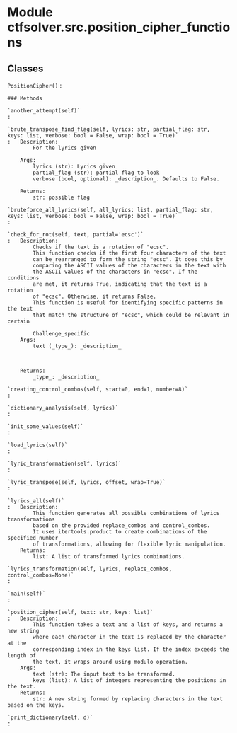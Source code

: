 Module ctfsolver.src.position_cipher_functions
==============================================

Classes
-------

`PositionCipher()`
:   

    ### Methods

    `another_attempt(self)`
    :

    `brute_transpose_find_flag(self, lyrics: str, partial_flag: str, keys: list, verbose: bool = False, wrap: bool = True)`
    :   Description:
            For the lyrics given
        
        Args:
            lyrics (str): Lyrics given
            partial_flag (str): partial flag to look
            verbose (bool, optional): _description_. Defaults to False.
        
        Returns:
            str: possible flag

    `bruteforce_all_lyrics(self, all_lyrics: list, partial_flag: str, keys: list, verbose: bool = False, wrap: bool = True)`
    :

    `check_for_rot(self, text, partial='ecsc')`
    :   Description:
            Checks if the text is a rotation of "ecsc".
            This function checks if the first four characters of the text
            can be rearranged to form the string "ecsc". It does this by
            comparing the ASCII values of the characters in the text with
            the ASCII values of the characters in "ecsc". If the conditions
            are met, it returns True, indicating that the text is a rotation
            of "ecsc". Otherwise, it returns False.
            This function is useful for identifying specific patterns in the text
            that match the structure of "ecsc", which could be relevant in certain
        
            Challenge_specific
        Args:
            text (_type_): _description_
        
            
            
        Returns:
            _type_: _description_

    `creating_control_combos(self, start=0, end=1, number=8)`
    :

    `dictionary_analysis(self, lyrics)`
    :

    `init_some_values(self)`
    :

    `load_lyrics(self)`
    :

    `lyric_transformation(self, lyrics)`
    :

    `lyric_transpose(self, lyrics, offset, wrap=True)`
    :

    `lyrics_all(self)`
    :   Description:
            This function generates all possible combinations of lyrics transformations
            based on the provided replace_combos and control_combos.
            It uses itertools.product to create combinations of the specified number
            of transformations, allowing for flexible lyric manipulation.
        Returns:
            list: A list of transformed lyrics combinations.

    `lyrics_transformation(self, lyrics, replace_combos, control_combos=None)`
    :

    `main(self)`
    :

    `position_cipher(self, text: str, keys: list)`
    :   Description:
            This function takes a text and a list of keys, and returns a new string
            where each character in the text is replaced by the character at the
            corresponding index in the keys list. If the index exceeds the length of
            the text, it wraps around using modulo operation.
        Args:
            text (str): The input text to be transformed.
            keys (list): A list of integers representing the positions in the text.
        Returns:
            str: A new string formed by replacing characters in the text based on the keys.

    `print_dictionary(self, d)`
    :